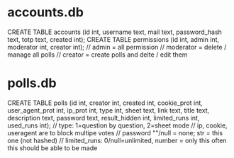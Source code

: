 # accounts.db
CREATE TABLE accounts (id int, username text, mail text, password_hash text, totp text, created int);
CREATE TABLE permissions (id int, admin int, moderator int, creator int); 
    // admin = all permission 
    // moderator = delete / manage all polls 
    // creator = create polls and delte / edit them

# polls.db
CREATE TABLE polls (id int, creator int, created int, cookie_prot int, user_agent_prot int, ip_prot int, type int, sheet text, link text, title text, description text, password text, result_hidden int, limited_runs int, used_runs int);
    // type: 1=question by question, 2=sheet mode
    // ip, cookie, useragent are to block multipe votes
    // password ""/null = none; str = this one (not hashed)
    // limited_runs: 0/null=unlimited, number = only this often this should be able to be made